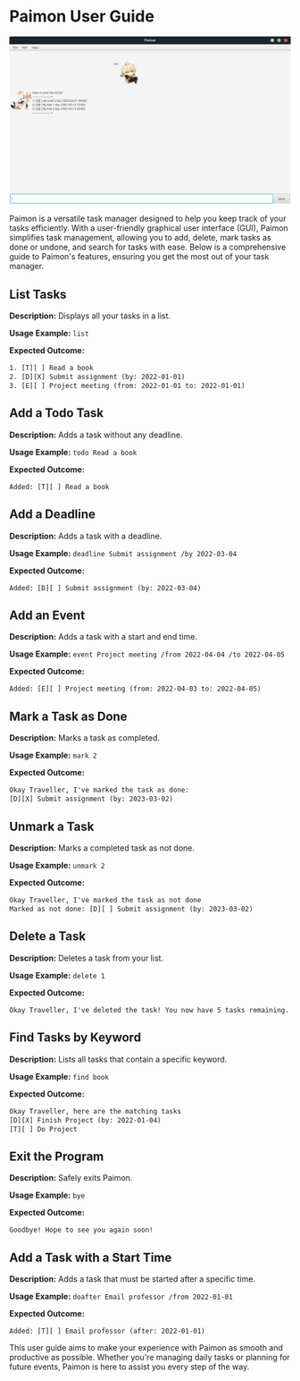 # Paimon User Guide

![Paimon User Interface](Ui.png)

Paimon is a versatile task manager designed to help you keep track of your tasks efficiently. With a user-friendly graphical user interface (GUI), Paimon simplifies task management, allowing you to add, delete, mark tasks as done or undone, and search for tasks with ease. Below is a comprehensive guide to Paimon's features, ensuring you get the most out of your task manager.

## List Tasks

**Description:** Displays all your tasks in a list.

**Usage Example:** `list`

**Expected Outcome:**

    1. [T][ ] Read a book
    2. [D][X] Submit assignment (by: 2022-01-01)
    3. [E][ ] Project meeting (from: 2022-01-01 to: 2022-01-01)

## Add a Todo Task

**Description:** Adds a task without any deadline.

**Usage Example:** `todo Read a book`

**Expected Outcome:**

    Added: [T][ ] Read a book

## Add a Deadline

**Description:** Adds a task with a deadline.

**Usage Example:** `deadline Submit assignment /by 2022-03-04`

**Expected Outcome:**

    Added: [D][ ] Submit assignment (by: 2022-03-04)

## Add an Event

**Description:** Adds a task with a start and end time.

**Usage Example:** `event Project meeting /from 2022-04-04 /to 2022-04-05`

**Expected Outcome:**

    Added: [E][ ] Project meeting (from: 2022-04-03 to: 2022-04-05)

## Mark a Task as Done

**Description:** Marks a task as completed.

**Usage Example:** `mark 2`

**Expected Outcome:**

    Okay Traveller, I've marked the task as done:
    [D][X] Submit assignment (by: 2023-03-02)

## Unmark a Task

**Description:** Marks a completed task as not done.

**Usage Example:** `unmark 2`

**Expected Outcome:**

    Okay Traveller, I've marked the task as not done
    Marked as not done: [D][ ] Submit assignment (by: 2023-03-02)


## Delete a Task

**Description:** Deletes a task from your list.

**Usage Example:** `delete 1`

**Expected Outcome:**

    Okay Traveller, I've deleted the task! You now have 5 tasks remaining.


## Find Tasks by Keyword

**Description:** Lists all tasks that contain a specific keyword.

**Usage Example:** `find book`

**Expected Outcome:**

    Okay Traveller, here are the matching tasks
    [D][X] Finish Project (by: 2022-01-04)
    [T][ ] Do Project


## Exit the Program

**Description:** Safely exits Paimon.

**Usage Example:** `bye`

**Expected Outcome:**

    Goodbye! Hope to see you again soon!

## Add a Task with a Start Time

**Description:** Adds a task that must be started after a specific time.

**Usage Example:** `doafter Email professor /from 2022-01-01`

**Expected Outcome:**

    Added: [T][ ] Email professor (after: 2022-01-01)


This user guide aims to make your experience with Paimon as smooth and productive as possible. Whether you're managing daily tasks or planning for future events, Paimon is here to assist you every step of the way.
